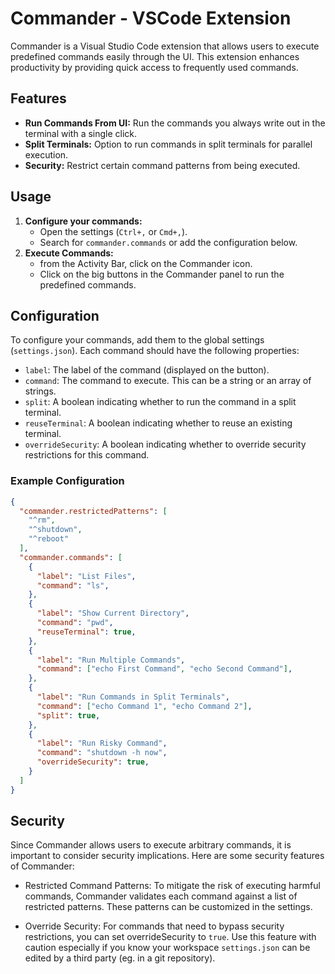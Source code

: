 # Commander - VSCode Extension

Commander is a Visual Studio Code extension that allows users to execute predefined commands easily through the UI. This extension enhances productivity by providing quick access to frequently used commands.

## Features

- **Run Commands From UI:** Run the commands you always write out in the terminal with a single click.
- **Split Terminals:** Option to run commands in split terminals for parallel execution.
- **Security:** Restrict certain command patterns from being executed.

## Usage

1. **Configure your commands:**
   - Open the settings (`Ctrl+,` or `Cmd+,`).
   - Search for `commander.commands` or add the configuration below.
2. **Execute Commands:**
   - from the Activity Bar, click on the Commander icon.
   - Click on the big buttons in the Commander panel to run the predefined commands.

## Configuration

To configure your commands, add them to the global settings (`settings.json`). Each command should have the following properties:

- `label`: The label of the command (displayed on the button).
- `command`: The command to execute. This can be a string or an array of strings.
- `split`: A boolean indicating whether to run the command in a split terminal.
- `reuseTerminal`: A boolean indicating whether to reuse an existing terminal.
- `overrideSecurity`: A boolean indicating whether to override security restrictions for this command.

### Example Configuration

```json
{
  "commander.restrictedPatterns": [
    "^rm",
    "^shutdown",
    "^reboot"
  ],
  "commander.commands": [
    {
      "label": "List Files",
      "command": "ls",
    },
    {
      "label": "Show Current Directory",
      "command": "pwd",
      "reuseTerminal": true,
    },
    {
      "label": "Run Multiple Commands",
      "command": ["echo First Command", "echo Second Command"],
    },
    {
      "label": "Run Commands in Split Terminals",
      "command": ["echo Command 1", "echo Command 2"],
      "split": true,
    },
    {
      "label": "Run Risky Command",
      "command": "shutdown -h now",  
      "overrideSecurity": true,
    }
  ]
}
```

## Security
Since Commander allows users to execute arbitrary commands, it is important to consider security implications. Here are some security features of Commander:

* Restricted Command Patterns: To mitigate the risk of executing harmful commands, Commander validates each command against a list of restricted patterns. These patterns can be customized in the settings.


* Override Security: For commands that need to bypass security restrictions, you can set overrideSecurity to `true`. Use this feature with caution especially if you know your workspace `settings.json` can be edited by a third party (eg. in a git repository).
